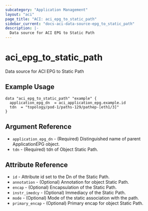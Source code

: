 ```yaml
---
subcategory: "Application Management"
layout: "aci"
page_title: "ACI: aci_epg_to_static_path"
sidebar_current: "docs-aci-data-source-epg_to_static_path"
description: |-
  Data source for ACI EPG to Static Path
---
```


# aci_epg_to_static_path #
Data source for ACI EPG to Static Path

## Example Usage ##

```hcl
data "aci_epg_to_static_path" "example" {
  application_epg_dn  = aci_application_epg.example.id
  tdn  = "topology/pod-1/paths-129/pathep-[eth1/3]"
}
```
## Argument Reference ##
* `application_epg_dn` - (Required) Distinguished name of parent ApplicationEPG object.
* `tdn` - (Required) tdn of Object Static Path.



## Attribute Reference

* `id` - Attribute id set to the Dn of the Static Path.
* `annotation` - (Optional) Annotation for object Static Path.
* `encap` - (Optional) Encapsulation of the Static Path.
* `instr_imedcy` - (Optional) Immediacy of the Static Path.
* `mode` - (Optional) Mode of the static association with the path.
* `primary_encap` - (Optional) Primary encap for object Static Path.
